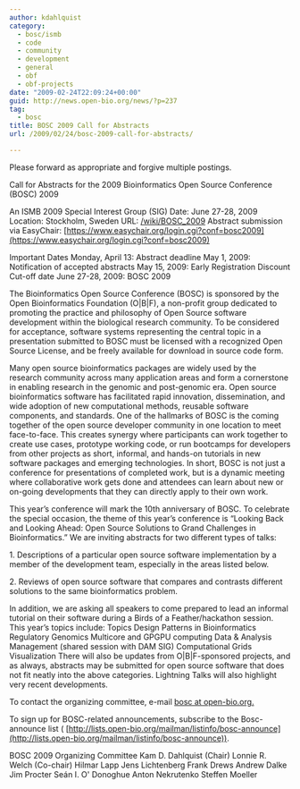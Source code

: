 ```yaml
---
author: kdahlquist
category:
  - bosc/ismb
  - code
  - community
  - development
  - general
  - obf
  - obf-projects
date: "2009-02-24T22:09:24+00:00"
guid: http://news.open-bio.org/news/?p=237
tag:
  - bosc
title: BOSC 2009 Call for Abstracts
url: /2009/02/24/bosc-2009-call-for-abstracts/

---
```

Please forward as appropriate and forgive multiple postings.

Call for Abstracts for the 2009 Bioinformatics Open Source Conference (BOSC) 2009

An ISMB 2009 Special Interest Group (SIG)
Date: June 27-28, 2009
Location: Stockholm, Sweden
URL: [/wiki/BOSC\_2009](/obf-hugo-test/wiki/BOSC_2009)
Abstract submission via EasyChair:
[https://www.easychair.org/login.cgi?conf=bosc2009](https://www.easychair.org/login.cgi?conf=bosc2009)

Important Dates
Monday, April 13: Abstract deadline
May 1, 2009: Notification of accepted abstracts
May 15, 2009: Early Registration Discount Cut-off date
June 27-28, 2009: BOSC 2009

The Bioinformatics Open Source Conference (BOSC) is sponsored by the Open Bioinformatics Foundation (O\|B\|F), a non-profit group dedicated to promoting the practice and philosophy of Open Source software development within the biological research community. To be considered for acceptance, software systems representing the central topic in a presentation submitted to BOSC must be licensed with a recognized Open Source License, and be freely available for download in source code form.

Many open source bioinformatics packages are widely used by the research community across many application areas and form a cornerstone in enabling research in the genomic and post-genomic era. Open source bioinformatics software has facilitated rapid innovation, dissemination, and wide adoption of new computational methods, reusable software components, and standards. One of the hallmarks of BOSC is the coming together of the open source developer community in one location to meet face-to-face. This creates synergy where participants can work together to create use cases, prototype working code, or run bootcamps for developers from other projects as short, informal, and hands-on tutorials in new software packages and emerging technologies. In short, BOSC is not just a conference for presentations of completed work, but is a dynamic meeting where collaborative work gets done and attendees can learn about new or on-going developments that they can directly apply to their own work.

This year’s conference will mark the 10th anniversary of BOSC. To celebrate the special occasion, the theme of this year’s conference is “Looking Back and Looking Ahead: Open Source Solutions to Grand Challenges in Bioinformatics.” We are inviting abstracts for two different types of talks:

1\. Descriptions of a particular open source software implementation by a member of the development team, especially in the areas listed below.

2\. Reviews of open source software that compares and contrasts different solutions to the same bioinformatics problem.

In addition, we are asking all speakers to come prepared to lead an informal tutorial on their software during a Birds of a Feather/hackathon session. This year’s topics include:
Topics
Design Patterns in Bioinformatics
Regulatory Genomics
Multicore and GPGPU computing
Data & Analysis Management (shared session with DAM SIG)
Computational Grids
Visualization
There will also be updates from O\|B\|F-sponsored projects, and as always, abstracts may be submitted for open source software that does not fit neatly into the above categories. Lightning Talks will also highlight very recent developments.

To contact the organizing committee, e-mail [bosc at open-bio.org.](http://lists.open-bio.org/mailman/listinfo/bosc-announce)

To sign up for BOSC-related announcements, subscribe to the Bosc-announce list ( [http://lists.open-bio.org/mailman/listinfo/bosc-announce](http://lists.open-bio.org/mailman/listinfo/bosc-announce)).

BOSC 2009 Organizing Committee
Kam D. Dahlquist (Chair)
Lonnie R. Welch (Co-chair)
Hilmar Lapp
Jens Lichtenberg
Frank Drews
Andrew Dalke
Jim Procter
Seán I. O' Donoghue
Anton Nekrutenko
Steffen Moeller
